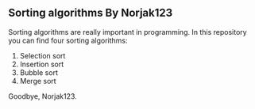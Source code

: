 Sorting algorithms
      By Norjak123
--
Sorting algorithms are really important in programming.
In this repository you can find four sorting algorithms:
1) Selection sort
2) Insertion sort
3) Bubble sort
5) Merge sort

Goodbye, Norjak123.
